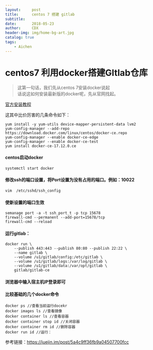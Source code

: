 ```yaml
---
layout:     post
title:      centos 7 搭建 gitlab
subtitle:   
date:       2018-05-23
author:     CDX
header-img: img/home-bg-art.jpg
catalog: true
tags:
    - Aichen
---
```

# centos7 利用docker搭建GItlab仓库
> 这第一句话，我们先从centos 7安装docker说起  
> 话说这如何安装最新版的docker呢，先从官网找起。

[官方安装教程](<https://about.gitlab.com/installation/>)   

这其中比价厉害的几条命令如下：
```
yum install -y yum-utils device-mapper-persistent-data lvm2
yum-config-manager --add-repo https://download.docker.com/linux/centos/docker-ce.repo
yum-config-manager --enable docker-ce-edge
yum-config-manager --enable docker-ce-test
yum install docker-ce-17.12.0.ce
```
#### centos启动docker
```
systemctl start docker
```
#### 修改ssh的端口设置，将Port设置为没有占用的端口。例如：10022 
```
vim  /etc/sshd/ssh_config
```
#### 使新设置的端口生效
```
semanage port -a -t ssh_port_t -p tcp 15678
firewall-cmd --permanent --add-port=15678/tcp
firewall-cmd --reload 
```
#### 运行gitlab：
```
docker run \
    --publish 443:443 --publish 80:80 --publish 22:22 \
    --name gitlab \
    --volume /u1/gitlab/config:/etc/gitlab \
    --volume /u1/gitlab/logs:/var/log/gitlab \
    --volume /u1/gitlab/data:/var/opt/gitlab \
    gitlab/gitlab-ce
```
#### 浏览器中输入宿主机IP登录即可
#### 比较基础的几个docker命令
```
docker ps //查看当前运行docekr
docker images ls //查看镜像
docker container ls //查看容器
docker container stop id //关闭容器
docker container rm id //删除容器
docker run id //运行：
```
参考链接：https://juejin.im/post/5a4c9ff36fb9a04507700fcc